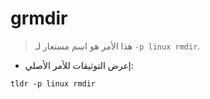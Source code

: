 # grmdir

> هذا الأمر هو اسم مستعار لـ `-p linux rmdir`.

- إعرض التوثيقات للأمر الأصلي:

`tldr -p linux rmdir`
